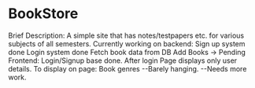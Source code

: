 # BookStore
Brief Description:
A simple site that has notes/testpapers etc. for various subjects of all semesters.
Currently working on backend:
  Sign up system done
  Login system done
  Fetch book data from DB
  Add Books -> Pending
Frontend:
  Login/Signup base done.
  After login Page displays only user details.
  To display on page:
    Book genres
  --Barely hanging.
  --Needs more work.
